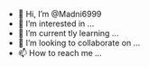 - 👋 Hi, I’m @Madni6999
- 👀 I’m interested in ...
- 🌱 I’m current tly learning ...
- 💞️ I’m looking to collaborate on ...
- 📫 How to reach me ...

<!---
Madni6999/Madni6999 is a ✨ special ✨ repository because its `README.md` (this file) appears on your GitHub profile.
You can click the Preview link to take a look at your changes.
--->

